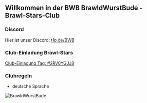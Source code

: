 ## Willkommen in der BWB BrawldWurstBude -  Brawl-Stars-Club

### Discord

Hier ist unser Discord: [t1p.de/BWB](https://t1p.de/BWB)

### Club-Einladung Brawl-Stars
[Club-Einladung Tag: #2RV0YGJJ8](https://link.brawlstars.com/invite/band/de?tag=2RV0YGJJ8&token=mafwwyxc)

### Clubregeln
- deutsche Sprache 

![BrawldWurstBude](https://user-images.githubusercontent.com/104446689/166157256-b5e8ba82-2fee-4f1a-9218-c862f526f192.png)
